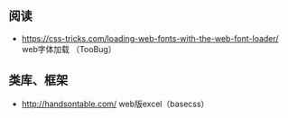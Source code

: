 ## 阅读

- <https://css-tricks.com/loading-web-fonts-with-the-web-font-loader/> web字体加载 （TooBug）

## 类库、框架
- <http://handsontable.com/> web版excel（basecss）
